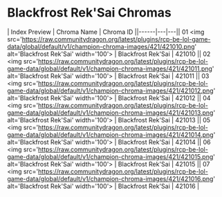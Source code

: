 # Blackfrost Rek'Sai Chromas

| Index  Preview | Chroma Name | Chroma ID ||------|---|---|| 01  <img src='https://raw.communitydragon.org/latest/plugins/rcp-be-lol-game-data/global/default/v1/champion-chroma-images/421/421010.png' alt='Blackfrost Rek'Sai' width='100'> | Blackfrost Rek'Sai | 421010 || 02  <img src='https://raw.communitydragon.org/latest/plugins/rcp-be-lol-game-data/global/default/v1/champion-chroma-images/421/421011.png' alt='Blackfrost Rek'Sai' width='100'> | Blackfrost Rek'Sai | 421011 || 03  <img src='https://raw.communitydragon.org/latest/plugins/rcp-be-lol-game-data/global/default/v1/champion-chroma-images/421/421012.png' alt='Blackfrost Rek'Sai' width='100'> | Blackfrost Rek'Sai | 421012 || 04  <img src='https://raw.communitydragon.org/latest/plugins/rcp-be-lol-game-data/global/default/v1/champion-chroma-images/421/421013.png' alt='Blackfrost Rek'Sai' width='100'> | Blackfrost Rek'Sai | 421013 || 05  <img src='https://raw.communitydragon.org/latest/plugins/rcp-be-lol-game-data/global/default/v1/champion-chroma-images/421/421014.png' alt='Blackfrost Rek'Sai' width='100'> | Blackfrost Rek'Sai | 421014 || 06  <img src='https://raw.communitydragon.org/latest/plugins/rcp-be-lol-game-data/global/default/v1/champion-chroma-images/421/421015.png' alt='Blackfrost Rek'Sai' width='100'> | Blackfrost Rek'Sai | 421015 || 07  <img src='https://raw.communitydragon.org/latest/plugins/rcp-be-lol-game-data/global/default/v1/champion-chroma-images/421/421016.png' alt='Blackfrost Rek'Sai' width='100'> | Blackfrost Rek'Sai | 421016 |